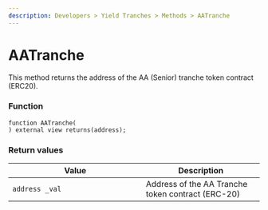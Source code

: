 ```yaml
---
description: Developers > Yield Tranches > Methods > AATranche
---
```


# AATranche

This method returns the address of the AA (Senior) tranche token contract (ERC20).

### Function

```solidity
function AATranche(
) external view returns(address);
```

### Return values

<table><thead><tr><th width="252">Value</th><th>Description</th></tr></thead><tbody><tr><td><code>address _val</code></td><td>Address of the AA Tranche token contract (ERC-20)</td></tr></tbody></table>
